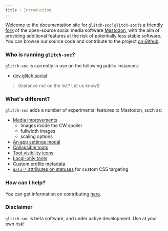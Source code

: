 ```yaml
---
title : Introduction
...
```


Welcome to the documentation site for `glitch-soc`!
`glitch-soc` is a friendly [fork][] of the open-source social media software [Mastodon][], with the aim of providing additional features at the risk of potentially less stable software.
You can browse our source code and contribute to the project [on Github][glitch-soc].

###  Who is running `glitch-soc`?

`glitch-soc` is currently in use on the following public instances:

 -  [dev.glitch.social](https://dev.glitch.social/)

>   (Instance not on the list? Let us know!)

###  What's different?

`glitch-soc` adds a number of experimental features to Mastodon, such as:

 -  [Media improvements](./features/media/)<br>
    - Images inside the CW spoiler
    - fullwidth images
    - scaling options
 -  [An app settings modal](./features/app-settings/)
 -  [Collapsible toots](./features/collapsible-toots/)
 -  [Toot visibility icons](./features/visibility-icons/)
 -  [Local-only toots](./features/local-only-toots/)
 -  [Custom profile metadata](./features/profile-metadata/)
 -  [`data-*` attributes on statuses](./features/status-data-attributes/) for custom CSS targeting

###  How can I help?

You can get information on contributing [here][Contributing].

###  Disclaimer

`glitch-soc` is beta software, and under active development.
Use at your own risk!

[Contributing]: ./contributing/
[Features]: ./features/
[fork]: https://en.wikipedia.org/wiki/Fork_(software_development)
[glitch-soc]: https://github.com/glitch-soc/mastodon/
[Mastodon]: https://joinmastodon.org/
